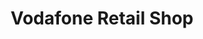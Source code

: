 ---
title: "Vodafone Retail Shop"
url: /accra/vodafone-retail-shop-nsawam-road/
shop: mobile phone
---